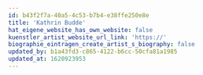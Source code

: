```yaml
---
id: b43f2f7a-40a5-4c53-b7b4-e38ffe250e8e
title: 'Kathrin Budde'
hat_eigene_website_has_own_website: false
kuenstler_artist_website_url_link: 'https://'
biographie_eintragen_create_artist_s_biography: false
updated_by: b1a43fd3-c865-4122-b6cc-50cfa81a1985
updated_at: 1620923953
---
```


